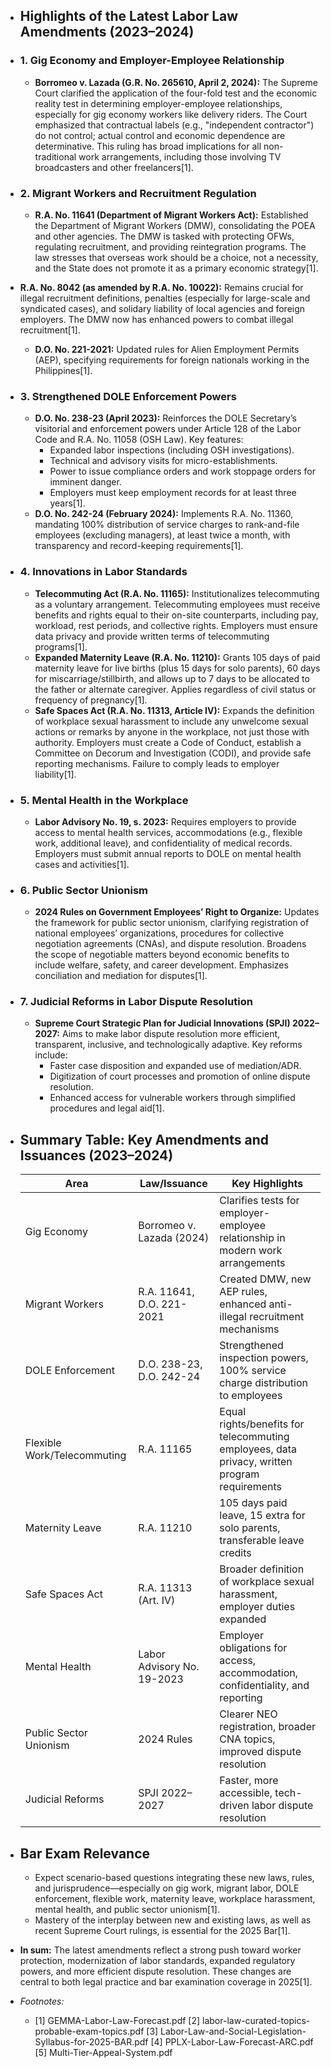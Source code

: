 - ## Highlights of the Latest Labor Law Amendments (2023–2024)
- ### **1. Gig Economy and Employer-Employee Relationship**
	- **Borromeo v. Lazada (G.R. No. 265610, April 2, 2024):** The Supreme Court clarified the application of the four-fold test and the economic reality test in determining employer-employee relationships, especially for gig economy workers like delivery riders. The Court emphasized that contractual labels (e.g., "independent contractor") do not control; actual control and economic dependence are determinative. This ruling has broad implications for all non-traditional work arrangements, including those involving TV broadcasters and other freelancers[1].
- ### **2. Migrant Workers and Recruitment Regulation**
	- **R.A. No. 11641 (Department of Migrant Workers Act):** Established the Department of Migrant Workers (DMW), consolidating the POEA and other agencies. The DMW is tasked with protecting OFWs, regulating recruitment, and providing reintegration programs. The law stresses that overseas work should be a choice, not a necessity, and the State does not promote it as a primary economic strategy[1].
- **R.A. No. 8042 (as amended by R.A. No. 10022):** Remains crucial for illegal recruitment definitions, penalties (especially for large-scale and syndicated cases), and solidary liability of local agencies and foreign employers. The DMW now has enhanced powers to combat illegal recruitment[1].
	- **D.O. No. 221-2021:** Updated rules for Alien Employment Permits (AEP), specifying requirements for foreign nationals working in the Philippines[1].
- ### **3. Strengthened DOLE Enforcement Powers**
	- **D.O. No. 238-23 (April 2023):** Reinforces the DOLE Secretary’s visitorial and enforcement powers under Article 128 of the Labor Code and R.A. No. 11058 (OSH Law). Key features:
		- Expanded labor inspections (including OSH investigations).
		- Technical and advisory visits for micro-establishments.
		- Power to issue compliance orders and work stoppage orders for imminent danger.
		- Employers must keep employment records for at least three years[1].
	- **D.O. No. 242-24 (February 2024):** Implements R.A. No. 11360, mandating 100% distribution of service charges to rank-and-file employees (excluding managers), at least twice a month, with transparency and record-keeping requirements[1].
- ### **4. Innovations in Labor Standards**
	- **Telecommuting Act (R.A. No. 11165):** Institutionalizes telecommuting as a voluntary arrangement. Telecommuting employees must receive benefits and rights equal to their on-site counterparts, including pay, workload, rest periods, and collective rights. Employers must ensure data privacy and provide written terms of telecommuting programs[1].
	- **Expanded Maternity Leave (R.A. No. 11210):** Grants 105 days of paid maternity leave for live births (plus 15 days for solo parents), 60 days for miscarriage/stillbirth, and allows up to 7 days to be allocated to the father or alternate caregiver. Applies regardless of civil status or frequency of pregnancy[1].
	- **Safe Spaces Act (R.A. No. 11313, Article IV):** Expands the definition of workplace sexual harassment to include any unwelcome sexual actions or remarks by anyone in the workplace, not just those with authority. Employers must create a Code of Conduct, establish a Committee on Decorum and Investigation (CODI), and provide safe reporting mechanisms. Failure to comply leads to employer liability[1].
- ### **5. Mental Health in the Workplace**
	- **Labor Advisory No. 19, s. 2023:** Requires employers to provide access to mental health services, accommodations (e.g., flexible work, additional leave), and confidentiality of medical records. Employers must submit annual reports to DOLE on mental health cases and activities[1].
- ### **6. Public Sector Unionism**
	- **2024 Rules on Government Employees’ Right to Organize:** Updates the framework for public sector unionism, clarifying registration of national employees’ organizations, procedures for collective negotiation agreements (CNAs), and dispute resolution. Broadens the scope of negotiable matters beyond economic benefits to include welfare, safety, and career development. Emphasizes conciliation and mediation for disputes[1].
- ### **7. Judicial Reforms in Labor Dispute Resolution**
	- **Supreme Court Strategic Plan for Judicial Innovations (SPJI) 2022–2027:** Aims to make labor dispute resolution more efficient, transparent, inclusive, and technologically adaptive. Key reforms include:
		- Faster case disposition and expanded use of mediation/ADR.
		- Digitization of court processes and promotion of online dispute resolution.
		- Enhanced access for vulnerable workers through simplified procedures and legal aid[1].
- ## **Summary Table: Key Amendments and Issuances (2023–2024)**
  
  | Area                        | Law/Issuance                | Key Highlights                                                                                 |
  |-----------------------------|-----------------------------|------------------------------------------------------------------------------------------------|
  | Gig Economy                 | Borromeo v. Lazada (2024)   | Clarifies tests for employer-employee relationship in modern work arrangements                  |
  | Migrant Workers             | R.A. 11641, D.O. 221-2021   | Created DMW, new AEP rules, enhanced anti-illegal recruitment mechanisms                       |
  | DOLE Enforcement            | D.O. 238-23, D.O. 242-24    | Strengthened inspection powers, 100% service charge distribution to employees                  |
  | Flexible Work/Telecommuting | R.A. 11165                  | Equal rights/benefits for telecommuting employees, data privacy, written program requirements  |
  | Maternity Leave             | R.A. 11210                  | 105 days paid leave, 15 extra for solo parents, transferable leave credits                     |
  | Safe Spaces Act             | R.A. 11313 (Art. IV)        | Broader definition of workplace sexual harassment, employer duties expanded                    |
  | Mental Health               | Labor Advisory No. 19-2023  | Employer obligations for access, accommodation, confidentiality, and reporting                 |
  | Public Sector Unionism      | 2024 Rules                  | Clearer NEO registration, broader CNA topics, improved dispute resolution                      |
  | Judicial Reforms            | SPJI 2022–2027              | Faster, more accessible, tech-driven labor dispute resolution                                  |
- ## **Bar Exam Relevance**
	- Expect scenario-based questions integrating these new laws, rules, and jurisprudence—especially on gig work, migrant labor, DOLE enforcement, flexible work, maternity leave, workplace harassment, mental health, and public sector unionism[1].
	- Mastery of the interplay between new and existing laws, as well as recent Supreme Court rulings, is essential for the 2025 Bar[1].
- **In sum:** The latest amendments reflect a strong push toward worker protection, modernization of labor standards, expanded regulatory powers, and more efficient dispute resolution. These changes are central to both legal practice and bar examination coverage in 2025[1].
- *Footnotes:*
	- [1] GEMMA-Labor-Law-Forecast.pdf
	  [2] labor-law-curated-topics-probable-exam-topics.pdf
	  [3] Labor-Law-and-Social-Legislation-Syllabus-for-2025-BAR.pdf
	  [4] PPLX-Labor-Law-Forecast-ARC.pdf
	  [5] Multi-Tier-Appeal-System.pdf